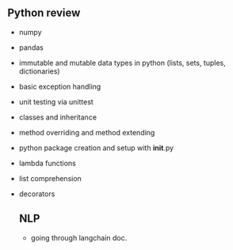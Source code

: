## Python review

- numpy
- pandas
- immutable and mutable data types in python (lists, sets, tuples, dictionaries)
- basic exception handling
- unit testing via unittest
- classes and inheritance
- method overriding and method extending
- python package creation and setup with __init__.py
- lambda functions
- list comprehension
- decorators


  ## NLP
  - going through langchain doc.

